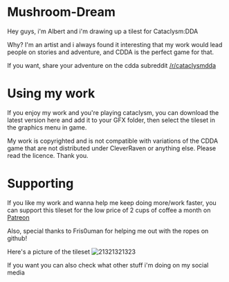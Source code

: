 # Mushroom-Dream

Hey guys, i'm Albert and i'm drawing up a tilest for Cataclysm:DDA

Why? I'm an artist and i always found it interesting that my work would lead people on stories and adventure, and CDDA is the perfect game for that. 

If you want, share your adventure on the cdda subreddit [/r/cataclysmdda](https://www.reddit.com/r/cataclysmdda/)

# Using my work
If you enjoy my work and you're playing cataclysm, you can download the latest version here and add it to your GFX folder, then select the tileset in the graphics menu in game.

My work is copyrighted and is not compatible with variations of the CDDA game that are not distributed under CleverRaven or anything else. Please read the licence. Thank you.

# Supporting
If you like my work and wanna help me keep doing more/work faster, you can support this tileset for the low price of 2 cups of coffee a month on [Patreon](https://www.patreon.com/AlbertTheTerrible)



Also, special thanks to Fris0uman for helping me out with the ropes on github!


Here's a picture of the tileset
![21321321323](https://user-images.githubusercontent.com/80914993/148632577-a8b99ed9-6321-45e6-b800-55f2a67834a3.PNG)




If you want you can also check what other stuff i'm doing on my social media
